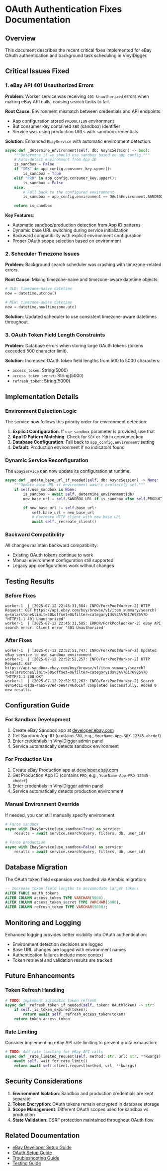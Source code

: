 # OAuth Authentication Fixes Documentation

## Overview

This document describes the recent critical fixes implemented for eBay OAuth authentication and background task scheduling in VinylDigger.

## Critical Issues Fixed

### 1. eBay API 401 Unauthorized Errors

**Problem**: Worker service was receiving `401 Unauthorized` errors when making eBay API calls, causing search tasks to fail.

**Root Cause**: Environment mismatch between credentials and API endpoints:
- App configuration stored `PRODUCTION` environment
- But consumer key contained `SBX` (sandbox) identifier
- Service was using production URLs with sandbox credentials

**Solution**: Enhanced `EbayService` with automatic environment detection:

```python
async def _determine_environment(self, db: AsyncSession) -> bool:
    """Determine if we should use sandbox based on app config."""
    # Auto-detect environment from App ID
    is_sandbox = False
    if "SBX" in app_config.consumer_key.upper():
        is_sandbox = True
    elif "PRD" in app_config.consumer_key.upper():
        is_sandbox = False
    else:
        # Fall back to the configured environment
        is_sandbox = app_config.environment == OAuthEnvironment.SANDBOX

    return is_sandbox
```

**Key Features**:
- Automatic sandbox/production detection from App ID patterns
- Dynamic base URL switching during service initialization
- Backward compatibility with explicit environment configuration
- Proper OAuth scope selection based on environment

### 2. Scheduler Timezone Issues

**Problem**: Background search scheduler was crashing with timezone-related errors.

**Root Cause**: Mixing timezone-naive and timezone-aware datetime objects:
```python
# OLD: timezone-naive datetime
now = datetime.utcnow()

# NEW: timezone-aware datetime
now = datetime.now(timezone.utc)
```

**Solution**: Updated scheduler to use consistent timezone-aware datetimes throughout.

### 3. OAuth Token Field Length Constraints

**Problem**: Database errors when storing large OAuth tokens (tokens exceeded 500 character limit).

**Solution**: Increased OAuth token field lengths from 500 to 5000 characters:
- `access_token`: String(5000)
- `access_token_secret`: String(5000)
- `refresh_token`: String(5000)

## Implementation Details

### Environment Detection Logic

The service now follows this priority order for environment detection:

1. **Explicit Configuration**: If `use_sandbox` parameter is provided, use that
2. **App ID Pattern Matching**: Check for `SBX` or `PRD` in consumer key
3. **Database Configuration**: Fall back to `app_config.environment` setting
4. **Default**: Production environment if no indicators found

### Dynamic Service Reconfiguration

The `EbayService` can now update its configuration at runtime:

```python
async def _update_base_url_if_needed(self, db: AsyncSession) -> None:
    """Update base URL if environment wasn't explicitly set."""
    if self.use_sandbox is None:
        is_sandbox = await self._determine_environment(db)
        new_base_url = self.SANDBOX_URL if is_sandbox else self.PRODUCTION_URL

        if new_base_url != self.base_url:
            self.base_url = new_base_url
            # Recreate HTTP client with new base URL
            await self._recreate_client()
```

### Backward Compatibility

All changes maintain backward compatibility:
- Existing OAuth tokens continue to work
- Manual environment configuration still supported
- Legacy app configurations work without changes

## Testing Results

### Before Fixes
```
worker-1  | [2025-07-12 22:45:31,584: INFO/ForkPoolWorker-2] HTTP Request: GET https://api.ebay.com/buy/browse/v1/item_summary/search?q=solarstone&limit=50&offset=0&filter=categoryIds%3A%7B176985%7D "HTTP/1.1 401 Unauthorized"
worker-1  | [2025-07-12 22:45:31,585: ERROR/ForkPoolWorker-2] eBay API search error: Client error '401 Unauthorized'
```

### After Fixes
```
worker-1  | [2025-07-12 22:52:51,747: INFO/ForkPoolWorker-2] Updated eBay service to use sandbox environment
worker-1  | [2025-07-12 22:52:52,257: INFO/ForkPoolWorker-2] HTTP Request: GET https://api.sandbox.ebay.com/buy/browse/v1/item_summary/search?q=solarstone&limit=50&offset=0&filter=categoryIds%3A%7B176985%7D "HTTP/1.1 200 OK"
worker-1  | [2025-07-12 22:52:52,267: INFO/ForkPoolWorker-2] Search e8454c11-01da-4a65-87ed-5e84746d616f completed successfully. Added 0 new results.
```

## Configuration Guide

### For Sandbox Development

1. Create eBay Sandbox app at [developer.ebay.com](https://developer.ebay.com)
2. Get Sandbox App ID (contains `SBX`, e.g., `YourName-App-SBX-12345-abcdef`)
3. Enter credentials in VinylDigger admin panel
4. Service automatically detects sandbox environment

### For Production Use

1. Create eBay Production app at [developer.ebay.com](https://developer.ebay.com)
2. Get Production App ID (contains `PRD`, e.g., `YourName-App-PRD-12345-abcdef`)
3. Enter credentials in VinylDigger admin panel
4. Service automatically detects production environment

### Manual Environment Override

If needed, you can still manually specify environment:

```python
# Force sandbox
async with EbayService(use_sandbox=True) as service:
    results = await service.search(query, filters, db, user_id)

# Force production
async with EbayService(use_sandbox=False) as service:
    results = await service.search(query, filters, db, user_id)
```

## Database Migration

The OAuth token field expansion was handled via Alembic migration:

```sql
-- Increase token field lengths to accommodate larger tokens
ALTER TABLE oauth_tokens
ALTER COLUMN access_token TYPE VARCHAR(5000),
ALTER COLUMN access_token_secret TYPE VARCHAR(5000),
ALTER COLUMN refresh_token TYPE VARCHAR(5000);
```

## Monitoring and Logging

Enhanced logging provides better visibility into OAuth authentication:

- Environment detection decisions are logged
- Base URL changes are logged with environment names
- Authentication failures include more context
- Token retrieval and validation results are tracked

## Future Enhancements

### Token Refresh Handling
```python
# TODO: Implement automatic token refresh
async def _refresh_token_if_needed(self, token: OAuthToken) -> str:
    if self._is_token_expired(token):
        return await self._refresh_access_token(token)
    return token.access_token
```

### Rate Limiting
Consider implementing eBay API rate limiting to prevent quota exhaustion:
```python
# TODO: Add rate limiting for eBay API calls
async def _rate_limited_request(self, method: str, url: str, **kwargs):
    await self._wait_for_rate_limit()
    return await self.client.request(method, url, **kwargs)
```

## Security Considerations

1. **Environment Isolation**: Sandbox and production credentials are kept separate
2. **Token Encryption**: OAuth tokens remain encrypted in database storage
3. **Scope Management**: Different OAuth scopes used for sandbox vs production
4. **State Validation**: CSRF protection maintained throughout OAuth flow

## Related Documentation

- [eBay Developer Setup Guide](./ebay_developer_setup.md)
- [OAuth Setup Guide](../oauth-setup.md)
- [Troubleshooting Guide](../troubleshooting.md)
- [Testing Guide](./testing_guide.md)
